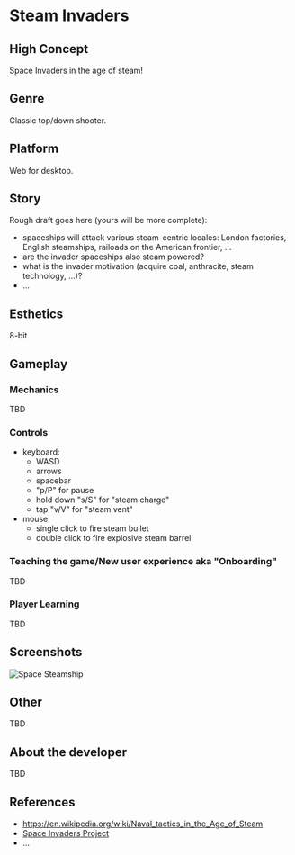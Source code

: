 # Steam Invaders

## High Concept
Space Invaders in the age of steam!

## Genre
Classic top/down shooter.

## Platform
Web for desktop.

## Story
Rough draft goes here (yours will be more complete):
- spaceships will attack various steam-centric locales: London factories, English steamships, railoads on the American frontier, ...
- are the invader spaceships also steam powered?
- what is the invader motivation (acquire coal, anthracite, steam technology, ...)?
- ...

## Esthetics
8-bit

## Gameplay
### Mechanics
TBD

### Controls
- keyboard:
  - WASD
  - arrows
  - spacebar
  - "p/P" for pause
  - hold down "s/S" for "steam charge"
  - tap "v/V" for "steam vent"
 - mouse:
   - single click to fire steam bullet
   - double click to fire explosive steam barrel
  
### Teaching the game/New user experience aka "Onboarding"
TBD
 
### Player Learning
TBD

## Screenshots
![Space Steamship](https://i.scdn.co/image/0d367f0b872c1a20c92a25d4c511de7c262bbafa)

## Other
TBD

## About the developer
TBD

## References
- https://en.wikipedia.org/wiki/Naval_tactics_in_the_Age_of_Steam
- [Space Invaders Project](http://www.space-invaders.com/home/)
- ...